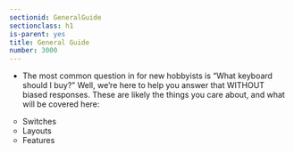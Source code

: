 ```yaml
---
sectionid: GeneralGuide
sectionclass: h1
is-parent: yes
title: General Guide
number: 3000
---
```

- The most common question in for new hobbyists is “What keyboard should I buy?” Well, we’re here to help you answer that WITHOUT biased responses.
These are likely the things you care about, and what will be covered here:
<ul style="list-style-type:circle"> 
   	<li>Switches</li>
	<li>Layouts</li>
	<li>Features</li>
</ul>
